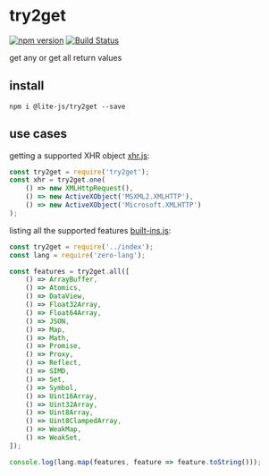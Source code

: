 try2get
=======

[![npm version](https://badge.fury.io/js/%40lite-js%2Ftry2get.svg)](https://badge.fury.io/js/%40lite-js%2Ftry2get) [![Build Status](https://travis-ci.org/lite-js/try2get.svg?branch=master)](https://travis-ci.org/lite-js/try2get)

get any or get all return values

## install

```shell
npm i @lite-js/try2get --save
```

## use cases

getting a supported XHR object [xhr.js](./example/xhr.js):

```javascript
const try2get = require('try2get');
const xhr = try2get.one(
    () => new XMLHttpRequest(),
    () => new ActiveXObject('MSXML2.XMLHTTP'),
    () => new ActiveXObject('Microsoft.XMLHTTP')
);
```

listing all the supported features [built-ins.js](./example/built-ins.js):

```javascript
const try2get = require('../index');
const lang = require('zero-lang');

const features = try2get.all([
    () => ArrayBuffer,
    () => Atomics,
    () => DataView,
    () => Float32Array,
    () => Float64Array,
    () => JSON,
    () => Map,
    () => Math,
    () => Promise,
    () => Proxy,
    () => Reflect,
    () => SIMD,
    () => Set,
    () => Symbol,
    () => Uint16Array,
    () => Uint32Array,
    () => Uint8Array,
    () => Uint8ClampedArray,
    () => WeakMap,
    () => WeakSet,
]);

console.log(lang.map(features, feature => feature.toString()));
```
